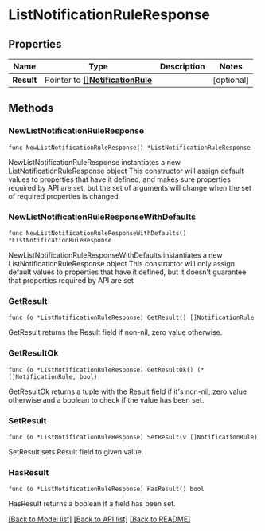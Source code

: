 # ListNotificationRuleResponse

## Properties

Name | Type | Description | Notes
------------ | ------------- | ------------- | -------------
**Result** | Pointer to [**[]NotificationRule**](NotificationRule.md) |  | [optional] 

## Methods

### NewListNotificationRuleResponse

`func NewListNotificationRuleResponse() *ListNotificationRuleResponse`

NewListNotificationRuleResponse instantiates a new ListNotificationRuleResponse object
This constructor will assign default values to properties that have it defined,
and makes sure properties required by API are set, but the set of arguments
will change when the set of required properties is changed

### NewListNotificationRuleResponseWithDefaults

`func NewListNotificationRuleResponseWithDefaults() *ListNotificationRuleResponse`

NewListNotificationRuleResponseWithDefaults instantiates a new ListNotificationRuleResponse object
This constructor will only assign default values to properties that have it defined,
but it doesn't guarantee that properties required by API are set

### GetResult

`func (o *ListNotificationRuleResponse) GetResult() []NotificationRule`

GetResult returns the Result field if non-nil, zero value otherwise.

### GetResultOk

`func (o *ListNotificationRuleResponse) GetResultOk() (*[]NotificationRule, bool)`

GetResultOk returns a tuple with the Result field if it's non-nil, zero value otherwise
and a boolean to check if the value has been set.

### SetResult

`func (o *ListNotificationRuleResponse) SetResult(v []NotificationRule)`

SetResult sets Result field to given value.

### HasResult

`func (o *ListNotificationRuleResponse) HasResult() bool`

HasResult returns a boolean if a field has been set.


[[Back to Model list]](../README.md#documentation-for-models) [[Back to API list]](../README.md#documentation-for-api-endpoints) [[Back to README]](../README.md)


